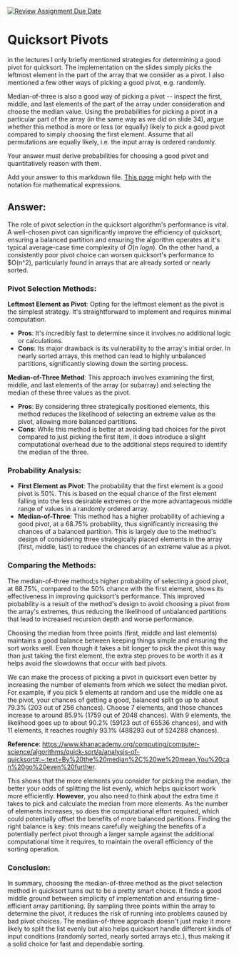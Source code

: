 [![Review Assignment Due Date](https://classroom.github.com/assets/deadline-readme-button-24ddc0f5d75046c5622901739e7c5dd533143b0c8e959d652212380cedb1ea36.svg)](https://classroom.github.com/a/IF3rQO50)
# Quicksort Pivots

in the lectures I only briefly mentioned strategies for determining a good pivot
for quicksort. The implementation on the slides simply picks the leftmost
element in the part of the array that we consider as a pivot. I also mentioned a
few other ways of picking a good pivot, e.g. randomly.

Median-of-three is also a good way of picking a pivot -- inspect the first,
middle, and last elements of the part of the array under consideration and
choose the median value. Using the probabilities for picking a pivot in a
particular part of the array (in the same way as we did on slide 34), argue
whether this method is more or less (or equally) likely to pick a good pivot
compared to simply choosing the first element. Assume that all permutations are
equally likely, i.e. the input array is ordered randomly.

Your answer must derive probabilities for choosing a good pivot and
quantitatively reason with them.

Add your answer to this markdown file. [This
page](https://docs.github.com/en/get-started/writing-on-github/working-with-advanced-formatting/writing-mathematical-expressions)
might help with the notation for mathematical expressions.

## Answer:

The role of pivot selection in the quicksort algorithm's performance is vital. A well-chosen pivot can significantly improve the efficiency of quicksort, ensuring a balanced partition and ensuring the algorithm operates at it's typical average-case time complexity of $O(n\ log n)$. On the other hand, a consistently poor pivot choice can worsen quicksort's performance to $O(n^2), particularly found in arrays that are already sorted or nearly sorted.

### Pivot Selection Methods:
**Leftmost Element as Pivot**:
Opting for the leftmost element as the pivot is the simplest strategy. It's straightforward to implement and requires minimal computation.

- **Pros**: It's incredibly fast to determine since it involves no additional logic or calculations.
- **Cons**: Its major drawback is its vulnerability to the array's initial order. In nearly sorted arrays, this method can lead to highly unbalanced partitions, significantly slowing down the sorting process.

**Median-of-Three Method**:
This approach involves examining the first, middle, and last elements of the array (or subarray) and selecting the median of these three values as the pivot.

- **Pros**: By considering three strategically positioned elements, this method reduces the likelihood of selecting an extreme value as the pivot, allowing more balanced partitions.
- **Cons**: While this method is better at avoiding bad choices for the pivot compared to just picking the first item, it does introduce a slight computational overhead due to the additional steps required to identify the median of the three.

### Probability Analysis:
- **First Element as Pivot**: The probability that the first element is a good pivot is 50%. This is based on the equal chance of the first element falling into the less desirable extremes or the more advantageous middle range of values in a randomly ordered array.
- **Median-of-Three**: This method has a higher probability of achieving a good pivot, at a 68.75% probability, thus significantly increasing the chances of a balanced partition. This is largely due to the method's design of considering three strategically placed elements in the array (first, middle, last) to reduce the chances of an extreme value as a pivot.

### Comparing the Methods:
The median-of-three method;s higher probability of selecting a good pivot, at 68.75%, compared to the 50% chance with the first element, shows its effectiveness in improving quicksort's performance. This improved probability is a result of the method's design to avoid choosing a pivot from the array's extremes, thus reducing the likelihood of unbalanced partitions that lead to increased recursion depth and worse performance.

Choosing the median from three points (first, middle and last elements) maintains a good balance between keeping things simple and ensuring the sort works well. Even though it takes a bit longer to pick the pivot this way than just taking the first element, the extra step proves to be worth it as it helps avoid the slowdowns that occur with bad pivots. 

We can make the process of picking a pivot in quicksort even better by increasing the number of elements from which we select the median pivot. For example, if you pick 5 elements at random and use the middle one as the pivot, your chances of getting a good, balanced split go up to about 79.3% (203 out of 256 chances). Choose 7 elements, and those chances increase to around 85.9% (1759 out of 2048 chances). With 9 elements, the likelihood goes up to about 90.2% (59123 out of 65536 chances), and with 11 elements, it reaches roughly 93.1% (488293 out of 524288 chances).

**Reference**: https://www.khanacademy.org/computing/computer-science/algorithms/quick-sort/a/analysis-of-quicksort#:~:text=By%20the%20median%2C%20we%20mean,You%20can%20go%20even%20further.

This shows that the more elements you consider for picking the median, the better your odds of splitting the list evenly, which helps quicksort work more efficiently. **However**, you also need to think about the extra time it takes to pick and calculate the median from more elements. As the number of elements increases, so does the computational effort required, which could potentially offset the benefits of more balanced partitions.  Finding the right balance is key: this means carefully weighing the benefits of a potentially perfect pivot through a larger sample against the additional computational time it requires, to maintain the overall efficiency of the sorting operation.

### Conclusion: 
In summary, choosing the median-of-three method as the pivot selection method in quicksort turns out to be a pretty smart choice. It finds a good middle ground between simplicity of implementation and ensuring time-efficient array partitioning. By sampling three points within the array to determine the pivot, it reduces the risk of running into problems caused by bad pivot choices. The median-of-three approach doesn't just make it more likely to split the list evenly but also helps quicksort handle different kinds of input conditions (randomly sorted, nearly sorted arrays etc.), thus making it a solid choice for fast and dependable sorting.






